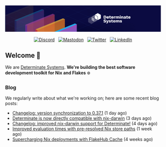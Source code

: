 <p align="center">
  <a href="https://determinate.systems" target="_blank"><img src="https://raw.githubusercontent.com/determinatesystems/.github/main/.github/banner.jpg"></a>
</p>
<p align="center">
  &nbsp;<a href="https://determinate.systems/discord" target="_blank"><img alt="Discord" src="https://img.shields.io/discord/1116012109709463613?style=for-the-badge&logo=discord&logoColor=%23ffffff&label=Discord&labelColor=%234253e8&color=%23e4e2e2"></a>&nbsp;
  &nbsp;<a href="https://hachyderm.io/@determinatesystems" target="_blank"><img alt="Mastodon" src="https://img.shields.io/badge/Mastodon-6468fa?style=for-the-badge&logo=mastodon&logoColor=%23ffffff"></a>&nbsp;
  &nbsp;<a href="https://twitter.com/DeterminateSys" target="_blank"><img alt="Twitter" src="https://img.shields.io/badge/Twitter-303030?style=for-the-badge&logo=x&logoColor=%23ffffff"></a>&nbsp;
  &nbsp;<a href="https://www.linkedin.com/company/determinate-systems" target="_blank"><img alt="LinkedIn" src="https://img.shields.io/badge/LinkedIn-1667be?style=for-the-badge&logo=linkedin&logoColor=%23ffffff"></a>&nbsp;
</p>

## Welcome 👋

We are [Determinate Systems](https://determinate.systems).
**We're building the best software development toolkit for Nix and Flakes** ❄️

### Blog 

We regularly write about what we're working on; here are some recent blog posts:


- [Changelog: version synchronization to 0.37.1](https://determinate.systems/posts/changelog-determinate-nix-0371/) (1 day ago)
- [Determinate is now directly compatible with nix-darwin](https://determinate.systems/posts/nix-darwin-updates/) (3 days ago)
- [Changelog: improved nix-darwin support for Determinate!](https://determinate.systems/posts/changelog-determinate-nix-033/) (4 days ago)
- [Improved evaluation times with pre-resolved Nix store paths](https://determinate.systems/posts/resolved-store-paths/) (1 week ago)
- [Supercharging Nix deployments with FlakeHub Cache](https://determinate.systems/posts/home-manager-deployments-with-fh/) (4 weeks ago)
